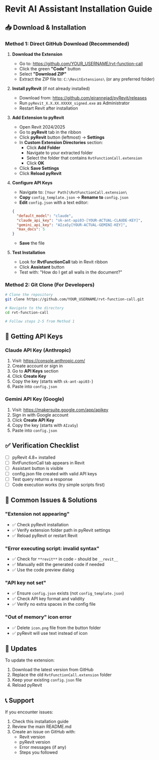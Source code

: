 # Revit AI Assistant Installation Guide

## 📥 Download & Installation

### Method 1: Direct GitHub Download (Recommended)

1. **Download the Extension**
   - Go to: https://github.com/YOUR_USERNAME/rvt-function-call
   - Click the green **"Code"** button
   - Select **"Download ZIP"**
   - Extract the ZIP file to: `C:\RevitExtensions\` (or any preferred folder)

2. **Install pyRevit** (if not already installed)
   - Download from: https://github.com/eirannejad/pyRevit/releases
   - Run `pyRevit_X.X.XX.XXXXX_signed.exe` as Administrator
   - Restart Revit after installation

3. **Add Extension to pyRevit**
   - Open Revit 2024/2025
   - Go to **pyRevit** tab in the ribbon
   - Click **pyRevit** button (leftmost) → **Settings**
   - In **Custom Extension Directories** section:
     - Click **Add Folder**
     - Navigate to your extracted folder
     - Select the folder that contains `RvtFunctionCall.extension`
     - Click **OK**
   - Click **Save Settings**
   - Click **Reload pyRevit**

4. **Configure API Keys**
   - Navigate to: `[Your Path]\RvtFunctionCall.extension\`
   - **Copy** `config_template.json` → **Rename to** `config.json`
   - **Edit** `config.json` with a text editor:
   ```json
   {
     "default_model": "claude",
     "claude_api_key": "sk-ant-api03-[YOUR-ACTUAL-CLAUDE-KEY]",
     "gemini_api_key": "AIzaSy[YOUR-ACTUAL-GEMINI-KEY]",
     "max_docs": 5
   }
   ```
   - **Save** the file

5. **Test Installation**
   - Look for **RvtFunctionCall** tab in Revit ribbon
   - Click **Assistant** button
   - Test with: "How do I get all walls in the document?"

### Method 2: Git Clone (For Developers)

```bash
# Clone the repository
git clone https://github.com/YOUR_USERNAME/rvt-function-call.git

# Navigate to the directory
cd rvt-function-call

# Follow steps 2-5 from Method 1
```

## 🔑 Getting API Keys

### Claude API Key (Anthropic)
1. Visit: https://console.anthropic.com/
2. Create account or sign in
3. Go to **API Keys** section
4. Click **Create Key**
5. Copy the key (starts with `sk-ant-api03-`)
6. Paste into `config.json`

### Gemini API Key (Google)
1. Visit: https://makersuite.google.com/app/apikey
2. Sign in with Google account
3. Click **Create API Key**
4. Copy the key (starts with `AIzaSy`)
5. Paste into `config.json`

## ✅ Verification Checklist

- [ ] pyRevit 4.8+ installed
- [ ] RvtFunctionCall tab appears in Revit
- [ ] Assistant button is visible
- [ ] config.json file created with valid API keys
- [ ] Test query returns a response
- [ ] Code execution works (try simple scripts first)

## 🚨 Common Issues & Solutions

### "Extension not appearing"
- ✅ Check pyRevit installation
- ✅ Verify extension folder path in pyRevit settings
- ✅ Reload pyRevit or restart Revit

### "Error executing script: invalid syntax"
- ✅ Check for `**revit**` in code - should be `__revit__`
- ✅ Manually edit the generated code if needed
- ✅ Use the code preview dialog

### "API key not set"
- ✅ Ensure `config.json` exists (not `config_template.json`)
- ✅ Check API key format and validity
- ✅ Verify no extra spaces in the config file

### "Out of memory" icon error
- ✅ Delete `icon.png` file from the button folder
- ✅ pyRevit will use text instead of icon

## 🔄 Updates

To update the extension:
1. Download the latest version from GitHub
2. Replace the old `RvtFunctionCall.extension` folder
3. Keep your existing `config.json` file
4. Reload pyRevit

## 📞 Support

If you encounter issues:
1. Check this installation guide
2. Review the main README.md
3. Create an issue on GitHub with:
   - Revit version
   - pyRevit version
   - Error messages (if any)
   - Steps you followed
